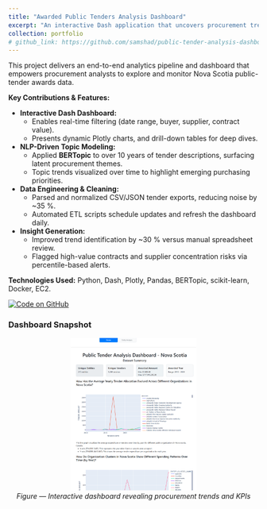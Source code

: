 ```yaml
---
title: "Awarded Public Tenders Analysis Dashboard"
excerpt: "An interactive Dash application that uncovers procurement trends in Nova Scotia’s public-tender dataset using NLP topic modeling and rich visual analytics."
collection: portfolio
# github_link: https://github.com/samshad/public-tender-analysis-dashboard
---
```


This project delivers an end-to-end analytics pipeline and dashboard that empowers procurement analysts to explore and monitor Nova Scotia public-tender awards data.

**Key Contributions & Features:**
* **Interactive Dash Dashboard:**
  * Enables real-time filtering (date range, buyer, supplier, contract value).
  * Presents dynamic Plotly charts, and drill-down tables for deep dives.
* **NLP-Driven Topic Modeling:**
  * Applied **BERTopic** to over 10 years of tender descriptions, surfacing latent procurement themes.
  * Topic trends visualized over time to highlight emerging purchasing priorities.
* **Data Engineering & Cleaning:**  
  * Parsed and normalized CSV/JSON tender exports, reducing noise by ~35 %.
  * Automated ETL scripts schedule updates and refresh the dashboard daily.
* **Insight Generation:**  
  * Improved trend identification by ~30 % versus manual spreadsheet review.  
  * Flagged high-value contracts and supplier concentration risks via percentile-based alerts.

**Technologies Used:** Python, Dash, Plotly, Pandas, BERTopic, scikit-learn, Docker, EC2.

[![Code on GitHub](https://img.shields.io/badge/Source-Code-blue?logo=github)](https://github.com/samshad/public-tender-analysis-dashboard)

### Dashboard Snapshot

<p align="center">
  <img src="https://raw.githubusercontent.com/samshad/samshad/refs/heads/master/images/tender-dashboard.png" alt="Public Tenders Dashboard Screenshot" width="50%">
  <br>
  <em>Figure — Interactive dashboard revealing procurement trends and KPIs</em>
</p>